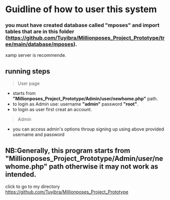 # Guidline of how to user this system
### you must have created database called **"mposes"** and import tables that are in this folder (https://github.com/Tuyibra/Millionposes_Project_Prototype/tree/main/database/mposes).
xamp server is recommende.
## running steps
> User page
 * starts from  **"Millionposes_Project_Prototype/Admin/user/newhome.php"** path.
 * to login as Admin use: username **"admin"**  password **"root"**.
 * to login as user first creat an account.
> Admin
 * you can access admin's options throup signing up using above provided username and password
 
## NB:Generally, this program starts from **"Millionposes_Project_Prototype/Admin/user/newhome.php"** path otherwise it may not work as intended.

click to go to my directory
https://github.com/Tuyibra/Millionposes_Project_Prototype
